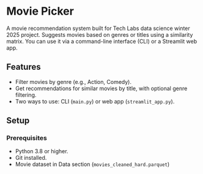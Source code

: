 # Movie Picker

A movie recommendation system built for Tech Labs data science winter 2025 project. Suggests movies based on genres or titles using a similarity matrix. You can use it via a command-line interface (CLI) or a Streamlit web app.

## Features
- Filter movies by genre (e.g., Action, Comedy).
- Get recommendations for similar movies by title, with optional genre filtering.
- Two ways to use: CLI (`main.py`) or web app (`streamlit_app.py`).

## Setup
### Prerequisites
- Python 3.8 or higher.
- Git installed.
- Movie dataset in Data section (`movies_cleaned_hard.parquet`)

   
